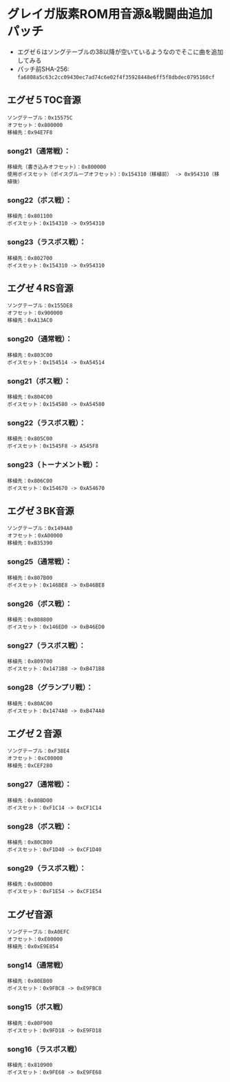 # グレイガ版素ROM用音源&戦闘曲追加パッチ
* エグゼ６はソングテーブルの38以降が空いているようなのでそこに曲を追加してみる
* パッチ前SHA-256: `fa6808a5c63c2cc09430ec7ad74c6e02f4f35928448e6ff5f8dbdec0795160cf`

## エグゼ５TOC音源
	ソングテーブル：0x15575C
	オフセット：0x800000
	移植先：0x94E7F8

### song21（通常戦）：
	移植先（書き込みオフセット）：0x800000
	使用ボイスセット（ボイスグループオフセット）：0x154310（移植前） -> 0x954310（移植後）

### song22（ボス戦）：
	移植先：0x801100
	ボイスセット：0x154310 -> 0x954310

### song23（ラスボス戦）：
	移植先：0x802700
	ボイスセット：0x154310 -> 0x954310


## エグゼ４RS音源
	ソングテーブル：0x155DE8
	オフセット：0x900000
	移植先：0xA13AC0

### song20（通常戦）：
	移植先：0x803C00
	ボイスセット：0x154514 -> 0xA54514

### song21（ボス戦）：
	移植先：0x804C00
	ボイスセット：0x154580 -> 0xA54580

### song22（ラスボス戦）：
	移植先：0x805C00
	ボイスセット：0x1545F8 -> A545F8

### song23（トーナメント戦）：
	移植先：0x806C00
	ボイスセット：0x154670 -> 0xA54670


## エグゼ３BK音源
	ソングテーブル：0x1494A0
	オフセット：0xA00000
	移植先：0xB35390

### song25（通常戦）：
	移植先：0x807B00
	ボイスセット：0x146BE8 -> 0xB46BE8

### song26（ボス戦）：
	移植先：0x808800
	ボイスセット：0x146ED0 -> 0xB46ED0

### song27（ラスボス戦）：
	移植先：0x809700
	ボイスセット：0x1471B8 -> 0xB471B8

### song28（グランプリ戦）：
	移植先：0x80AC00
	ボイスセット：0x1474A0 -> 0xB474A0

## エグゼ２音源
	ソングテーブル：0xF38E4
	オフセット：0xC00000
	移植先：0xCEF280

### song27（通常戦）：
	移植先：0x80BD00
	ボイスセット：0xF1C14 -> 0xCF1C14

### song28（ボス戦）：
	移植先：0x80CB00
	ボイスセット：0xF1D40 -> 0xCF1D40

### song29（ラスボス戦）：
	移植先：0x80DB00
	ボイスセット：0xF1E54 -> 0xCF1E54


## エグゼ音源
	ソングテーブル：0xA0EFC
	オフセット：0xE00000
	移植先：0x0xE9E854

### song14（通常戦）
	移植先：0x80EB00
	ボイスセット：0x9FBC8 -> 0xE9FBC8

### song15（ボス戦）
	移植先：0x80F900
	ボイスセット：0x9FD18 -> 0xE9FD18

### song16（ラスボス戦）
	移植先：0x810900
	ボイスセット：0x9FE68 -> 0xE9FE68

